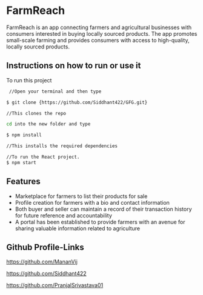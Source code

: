 
# FarmReach

FarmReach  is an app connecting farmers and agricultural businesses with consumers interested in buying locally sourced products. The app promotes small-scale farming and provides consumers with access to high-quality, locally sourced products.


## Instructions on how to run or use it

To run this project

```bash
 //Open your terminal and then type

$ git clone {https://github.com/Siddhant422/GFG.git}

//This clones the repo

cd into the new folder and type

$ npm install

//This installs the required dependencies

//To run the React project.
$ npm start
```


## Features

- Marketplace for farmers to list their products for sale
- Profile creation for farmers with a bio and contact information
- Both buyer and seller can maintain a record of their transaction history for future reference and accountability
- A portal has been established to provide farmers with an avenue for sharing valuable information related to agriculture

## Github Profile-Links
https://github.com/MananVij

https://github.com/Siddhant422

https://github.com/PranjalSrivastava01

